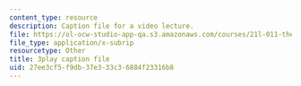 ```yaml
---
content_type: resource
description: Caption file for a video lecture.
file: https://ol-ocw-studio-app-qa.s3.amazonaws.com/courses/21l-011-the-film-experience-fall-2013/27ee3cf5f9db37e333c36884f23316b8_0jWfHFBLnv0.srt
file_type: application/x-subrip
resourcetype: Other
title: 3play caption file
uid: 27ee3cf5-f9db-37e3-33c3-6884f23316b8
---
```

